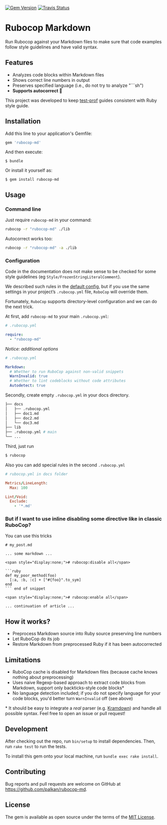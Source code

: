 [![Gem Version](https://badge.fury.io/rb/rubocop-md.svg)](http://badge.fury.io/rb/rubocop-md)
[![Travis Status](https://travis-ci.org/palkan/rubocop-md.svg?branch=master)](https://travis-ci.org/palkan/rubocop-md)

# Rubocop Markdown

Run Rubocop against your Markdown files to make sure that code examples follow style guidelines and have valid syntax.

## Features

- Analyzes code blocks within Markdown files
- Shows correct line numbers in output
- Preserves specified language (i.e., do not try to analyze "\`\`\`sh")
- **Supports autocorrect 📝**

This project was developed to keep [test-prof](https://github.com/palkan/test-prof) guides consistent with Ruby style guide.

## Installation

Add this line to your application's Gemfile:

```ruby
gem 'rubocop-md'
```

And then execute:

    $ bundle

Or install it yourself as:

    $ gem install rubocop-md

## Usage

### Command line

Just require `rubocop-md` in your command:

```sh
rubocop -r "rubocop-md" ./lib
```

Autocorrect works too:

```sh
rubocop -r "rubocop-md" -a ./lib
```

### Configuration

Code in the documentation does not make sense to be checked for some style guidelines (eg `Style/FrozenStringLiteralComment`).

We described such rules in the [default config](config/default.yml), but if you use the same settings in your project’s `.rubocop.yml` file, `RoboCop` will override them.

Fortunately, `RuboCop` supports directory-level configuration and we can do the next trick.

At first, add `rubocop-md` to your main `.rubocop.yml`:

```yml
# .rubocop.yml

require:
  - "rubocop-md"
```

*Notice: additional options*

```yml
# .rubocop.yml

Markdown:
  # Whether to run RuboCop against non-valid snippets
  WarnInvalid: true
  # Whether to lint codeblocks without code attributes
  Autodetect: true
```

Secondly, create empty `.rubocop.yml` in your docs directory.

```bash
├── docs
│   ├── .rubocop.yml
│   ├── doc1.md
│   ├── doc2.md
│   └── doc3.md
├── lib
├── .rubocop.yml # main
└── ...
```

Third, just run

```bash
$ rubocop
```

Also you can add special rules in the second `.rubocop.yml`

```ruby
# rubocop.yml in docs folder

Metrics/LineLength:
  Max: 100

Lint/Void:
  Exclude:
    - '*.md'
```

### But if I want to use inline disabling some directive like in classic RuboCop?

You can use this tricks

```
# my_post.md

... some markdown ...

<span style="display:none;"># rubocop:disable all</span>

```ruby
def my_poor_method(foo)
  [:a, :b, :c] + ["#{foo}".to_sym]
end
``` end of snippet

<span style="display:none;"># rubocop:enable all</span>

... continuation of article ... 
```

## How it works?

- Preprocess Markdown source into Ruby source preserving line numbers
- Let RuboCop do its job
- Restore Markdown from preprocessed Ruby if it has been autocorrected

## Limitations

- RuboCop cache is disabled for Markdown files (because cache knows nothing about preprocessing)
- Uses naive Regexp-based approach to extract code blocks from Markdown, support only backticks-style code blocks\*
- No language detection included; if you do not specify language for your code blocks, you'd better turn `WarnInvalid` off (see above)

\* It should be easy to integrate a _real_ parser (e.g. [Kramdown](https://kramdown.gettalong.org)) and handle all possible syntax. Feel free to open an issue or pull request!

## Development

After checking out the repo, run `bin/setup` to install dependencies. Then, run `rake test` to run the tests.

To install this gem onto your local machine, run `bundle exec rake install`.

## Contributing

Bug reports and pull requests are welcome on GitHub at https://github.com/palkan/rubocop-md.

## License

The gem is available as open source under the terms of the [MIT License](http://opensource.org/licenses/MIT).
